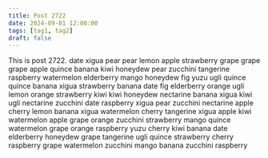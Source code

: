 ```yaml
---
title: Post 2722
date: 2024-09-01 12:00:00
tags: [tag1, tag2]
draft: false
---
```

This is post 2722.
date
xigua
pear
pear
lemon
apple
strawberry
grape
grape
grape
apple
quince
banana
kiwi
honeydew
pear
zucchini
tangerine
raspberry
watermelon
elderberry
mango
honeydew
fig
yuzu
ugli
quince
quince
banana
xigua
strawberry
banana
date
fig
elderberry
orange
ugli
lemon
orange
strawberry
kiwi
kiwi
honeydew
nectarine
banana
xigua
kiwi
ugli
nectarine
zucchini
date
raspberry
xigua
pear
zucchini
nectarine
apple
cherry
lemon
banana
xigua
watermelon
cherry
tangerine
xigua
apple
kiwi
watermelon
apple
grape
orange
zucchini
strawberry
mango
quince
watermelon
grape
orange
raspberry
yuzu
cherry
kiwi
banana
date
elderberry
honeydew
grape
tangerine
ugli
quince
strawberry
cherry
raspberry
grape
watermelon
zucchini
mango
banana
zucchini
raspberry
